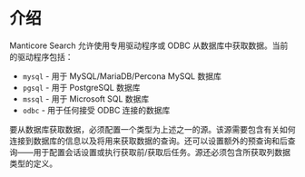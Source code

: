 # 介绍

Manticore Search 允许使用专用驱动程序或 ODBC 从数据库中获取数据。当前的驱动程序包括：

* `mysql` - 用于 MySQL/MariaDB/Percona MySQL 数据库
* `pgsql` - 用于 PostgreSQL 数据库
* `mssql` - 用于 Microsoft SQL 数据库
* `odbc` - 用于任何接受 ODBC 连接的数据库

要从数据库获取数据，必须配置一个类型为上述之一的源。该源需要包含有关如何连接到数据库的信息以及将用来获取数据的查询。还可以设置额外的预查询和后查询——用于配置会话设置或执行获取前/获取后任务。源还必须包含所获取列数据类型的定义。
<!-- proofread -->

